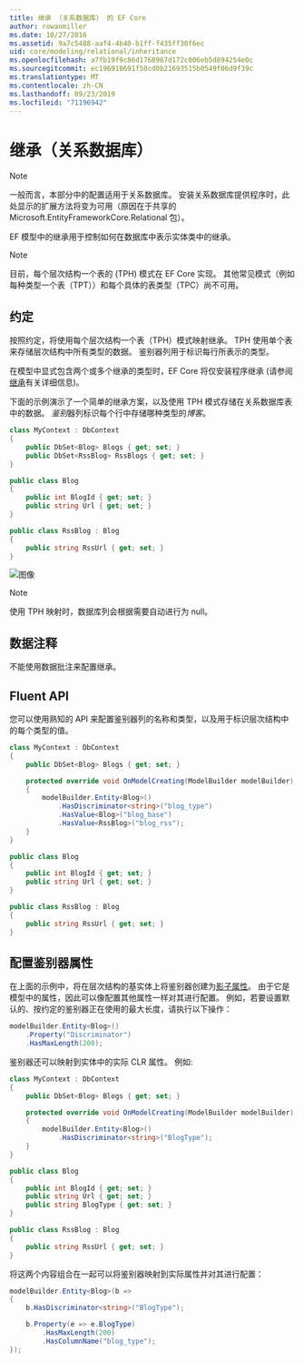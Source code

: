 ```yaml
---
title: 继承 （关系数据库） 的 EF Core
author: rowanmiller
ms.date: 10/27/2016
ms.assetid: 9a7c5488-aaf4-4b40-b1ff-f435ff30f6ec
uid: core/modeling/relational/inheritance
ms.openlocfilehash: a7fb19f9c86d1768967d172c006eb5d894254e0c
ms.sourcegitcommit: ec196918691f50cd0b21693515b0549f06d9f39c
ms.translationtype: MT
ms.contentlocale: zh-CN
ms.lasthandoff: 09/23/2019
ms.locfileid: "71196942"
---
```

# <a name="inheritance-relational-database"></a>继承（关系数据库）

> [!NOTE]  
> 一般而言，本部分中的配置适用于关系数据库。 安装关系数据库提供程序时，此处显示的扩展方法将变为可用（原因在于共享的 Microsoft.EntityFrameworkCore.Relational 包）。

EF 模型中的继承用于控制如何在数据库中表示实体类中的继承。

> [!NOTE]  
> 目前，每个层次结构一个表的 (TPH) 模式在 EF Core 实现。 其他常见模式（例如每种类型一个表（TPT））和每个具体的表类型（TPC）尚不可用。

## <a name="conventions"></a>约定

按照约定，将使用每个层次结构一个表（TPH）模式映射继承。 TPH 使用单个表来存储层次结构中所有类型的数据。 鉴别器列用于标识每行所表示的类型。

在模型中显式包含两个或多个继承的类型时，EF Core 将仅安装程序继承 (请参阅[继承](../inheritance.md)有关详细信息)。

下面的示例演示了一个简单的继承方案，以及使用 TPH 模式存储在关系数据库表中的数据。 *鉴别*器列标识每个行中存储哪种类型的*博客*。

<!-- [!code-csharp[Main](samples/core/relational/Modeling/Conventions/InheritanceDbSets.cs)] -->
``` csharp
class MyContext : DbContext
{
    public DbSet<Blog> Blogs { get; set; }
    public DbSet<RssBlog> RssBlogs { get; set; }
}

public class Blog
{
    public int BlogId { get; set; }
    public string Url { get; set; }
}

public class RssBlog : Blog
{
    public string RssUrl { get; set; }
}
```

![图像](_static/inheritance-tph-data.png)

>[!NOTE]
> 使用 TPH 映射时，数据库列会根据需要自动进行为 null。

## <a name="data-annotations"></a>数据注释

不能使用数据批注来配置继承。

## <a name="fluent-api"></a>Fluent API

您可以使用熟知的 API 来配置鉴别器列的名称和类型，以及用于标识层次结构中的每个类型的值。

<!-- [!code-csharp[Main](samples/core/relational/Modeling/FluentAPI/InheritanceTPHDiscriminator.cs?highlight=7,8,9,10)] -->
``` csharp
class MyContext : DbContext
{
    public DbSet<Blog> Blogs { get; set; }

    protected override void OnModelCreating(ModelBuilder modelBuilder)
    {
        modelBuilder.Entity<Blog>()
            .HasDiscriminator<string>("blog_type")
            .HasValue<Blog>("blog_base")
            .HasValue<RssBlog>("blog_rss");
    }
}

public class Blog
{
    public int BlogId { get; set; }
    public string Url { get; set; }
}

public class RssBlog : Blog
{
    public string RssUrl { get; set; }
}
```

## <a name="configuring-the-discriminator-property"></a>配置鉴别器属性

在上面的示例中，将在层次结构的基实体上将鉴别器创建为[影子属性](xref:core/modeling/shadow-properties)。 由于它是模型中的属性，因此可以像配置其他属性一样对其进行配置。 例如，若要设置默认的、按约定的鉴别器正在使用的最大长度，请执行以下操作：

```C#
modelBuilder.Entity<Blog>()
    .Property("Discriminator")
    .HasMaxLength(200);
```

鉴别器还可以映射到实体中的实际 CLR 属性。 例如:
```C#
class MyContext : DbContext
{
    public DbSet<Blog> Blogs { get; set; }

    protected override void OnModelCreating(ModelBuilder modelBuilder)
    {
        modelBuilder.Entity<Blog>()
            .HasDiscriminator<string>("BlogType");
    }
}

public class Blog
{
    public int BlogId { get; set; }
    public string Url { get; set; }
    public string BlogType { get; set; }
}

public class RssBlog : Blog
{
    public string RssUrl { get; set; }
}
```

将这两个内容组合在一起可以将鉴别器映射到实际属性并对其进行配置：
```C#
modelBuilder.Entity<Blog>(b =>
{
    b.HasDiscriminator<string>("BlogType");

    b.Property(e => e.BlogType)
        .HasMaxLength(200)
        .HasColumnName("blog_type");
});
```
